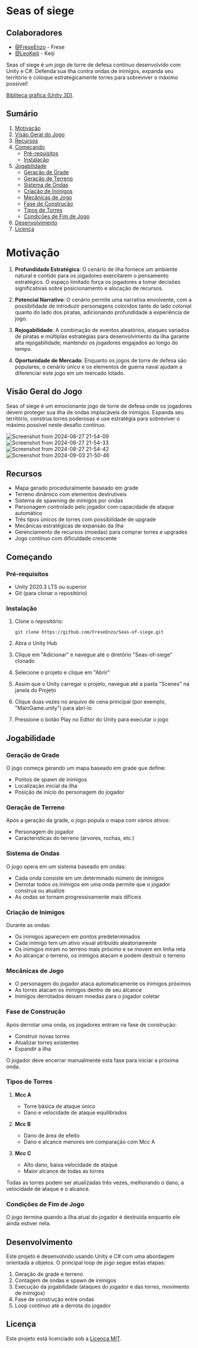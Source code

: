 # Seas of siege

## Colaboradores

- [@FreseEnzo](https://github.com/LeoKeiji) - Frese
- [@LeoKeiji](https://github.com/FreseEnzo) - Keiji

Seas of siege é um jogo de torre de defesa contínuo desenvolvido com Unity e C#. Defenda sua ilha contra ondas de inimigos, expanda seu território e coloque estrategicamente torres para sobreviver o máximo possível!

[Bibliteca gráfica (Unity 3D)](unity_tutorial.md).

## Sumário
1. [Motivação](#motivação)
2. [Visão Geral do Jogo](#visão-geral-do-jogo)
3. [Recursos](#recursos)
4. [Começando](#começando)
   - [Pré-requisitos](#pré-requisitos)
   - [Instalação](#instalação)
5. [Jogabilidade](#jogabilidade)
   - [Geração de Grade](#geração-de-grade)
   - [Geração de Terreno](#geração-de-terreno)
   - [Sistema de Ondas](#sistema-de-ondas)
   - [Criação de Inimigos](#criação-de-inimigos)
   - [Mecânicas de Jogo](#mecânicas-de-jogo)
   - [Fase de Construção](#fase-de-construção)
   - [Tipos de Torres](#tipos-de-torres)
   - [Condições de Fim de Jogo](#condições-de-fim-de-jogo)
6. [Desenvolvimento](#desenvolvimento)
7. [Licença](#licença)

# Motivação

1. **Profundidade Estratégica**: O cenário de ilha fornece um ambiente natural e contido para os jogadores exercitarem o pensamento estratégico. O espaço limitado força os jogadores a tomar decisões significativas sobre posicionamento e alocação de recursos.

2. **Potencial Narrativo**: O cenário permite uma narrativa envolvente, com a possibilidade de introduzir personagens coloridos tanto do lado colonial quanto do lado dos piratas, adicionando profundidade à experiência de jogo.

3. **Rejogabilidade**: A combinação de eventos aleatórios, ataques variados de piratas e múltiplas estratégias para desenvolvimento da ilha garante alta rejogabilidade, mantendo os jogadores engajados ao longo do tempo.

4. **Oportunidade de Mercado**: Enquanto os jogos de torre de defesa são populares, o cenário único e os elementos de guerra naval ajudam a diferenciar este jogo em um mercado lotado.

## Visão Geral do Jogo

Seas of siege é um emocionante jogo de torre de defesa onde os jogadores devem proteger sua ilha de ondas implacáveis de inimigos. Expanda seu território, construa torres poderosas e use estratégia para sobreviver o máximo possível neste desafio contínuo.

![Screenshot from 2024-08-27 21-54-09](https://github.com/user-attachments/assets/2d6508d1-84cc-4678-abf3-aad1c05bb97b)
![Screenshot from 2024-08-27 21-54-33](https://github.com/user-attachments/assets/b58d1303-b4fb-42f7-810a-e52c2eea36cc)
![Screenshot from 2024-08-27 21-54-42](https://github.com/user-attachments/assets/bcac092d-e523-478c-ba09-7482e8246355)
![Screenshot from 2024-09-03 21-50-46](https://github.com/user-attachments/assets/9d072acd-4854-47cd-9174-d92309606895)

## Recursos

- Mapa gerado proceduralmente baseado em grade
- Terreno dinâmico com elementos destrutíveis
- Sistema de spawning de inimigos por ondas
- Personagem controlado pelo jogador com capacidade de ataque automático
- Três tipos únicos de torres com possibilidade de upgrade
- Mecânicas estratégicas de expansão da ilha
- Gerenciamento de recursos (moedas) para comprar torres e upgrades
- Jogo contínuo com dificuldade crescente

## Começando

### Pré-requisitos

- Unity 2020.3 LTS ou superior
- Git (para clonar o repositório)

### Instalação

1. Clone o repositório:
   ```
   git clone https://github.com/FreseEnzo/Seas-of-siege.git
   ```

2. Abra o Unity Hub

3. Clique em "Adicionar" e navegue até o diretório "Seas-of-siege" clonado

4. Selecione o projeto e clique em "Abrir"

5. Assim que o Unity carregar o projeto, navegue até a pasta "Scenes" na janela do Projeto

6. Clique duas vezes no arquivo de cena principal (por exemplo, "MainGame.unity") para abri-lo

7. Pressione o botão Play no Editor do Unity para executar o jogo

## Jogabilidade

### Geração de Grade

O jogo começa gerando um mapa baseado em grade que define:
- Pontos de spawn de inimigos
- Localização inicial da ilha
- Posição de início do personagem do jogador

### Geração de Terreno

Após a geração da grade, o jogo popula o mapa com vários ativos:
- Personagem do jogador
- Características do terreno (árvores, rochas, etc.)

### Sistema de Ondas

O jogo opera em um sistema baseado em ondas:
- Cada onda consiste em um determinado número de inimigos
- Derrotar todos os inimigos em uma onda permite que o jogador construa ou atualize
- As ondas se tornam progressivamente mais difíceis

### Criação de Inimigos

Durante as ondas:
- Os inimigos aparecem em pontos predeterminados
- Cada inimigo tem um ativo visual atribuído aleatoriamente
- Os inimigos miram no terreno mais próximo e se movem em linha reta
- Ao alcançar o terreno, os inimigos atacam e podem destruir o terreno

### Mecânicas de Jogo

- O personagem do jogador ataca automaticamente os inimigos próximos
- As torres atacam os inimigos dentro de seu alcance
- Inimigos derrotados deixam moedas para o jogador coletar

### Fase de Construção

Após derrotar uma onda, os jogadores entram na fase de construção:
- Construir novas torres
- Atualizar torres existentes
- Expandir a ilha

O jogador deve encerrar manualmente esta fase para iniciar a próxima onda.

### Tipos de Torres

1. **Mcc A**
   - Torre básica de ataque único
   - Dano e velocidade de ataque equilibrados

2. **Mcc B**
   - Dano de área de efeito
   - Dano e alcance menores em comparação com Mcc A

3. **Mcc C**
   - Alto dano, baixa velocidade de ataque
   - Maior alcance de todas as torres

Todas as torres podem ser atualizadas três vezes, melhorando o dano, a velocidade de ataque e o alcance.

### Condições de Fim de Jogo

O jogo termina quando a ilha atual do jogador é destruída enquanto ele ainda estiver nela.

## Desenvolvimento

Este projeto é desenvolvido usando Unity e C# com uma abordagem orientada a objetos. O principal loop de jogo segue estas etapas:

1. Geração de grade e terreno
2. Contagem de ondas e spawn de inimigos
3. Execução da jogabilidade (ataques do jogador e das torres, movimento de inimigos)
4. Fase de construção entre ondas
5. Loop contínuo até a derrota do jogador

## Licença

Este projeto está licenciado sob a [Licença MIT](https://github.com/FreseEnzo/Seas-of-siege/blob/main/LICENSE).